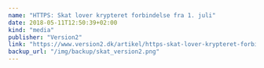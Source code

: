 ```yaml
---
name: "HTTPS: Skat lover krypteret forbindelse fra 1. juli"
date: 2018-05-11T12:50:39+02:00
kind: "media"
publisher: "Version2"
link: "https://www.version2.dk/artikel/https-skat-lover-krypteret-forbindelse-1-juli-1085110"
backup_url: "/img/backup/skat_version2.png"
---
```

